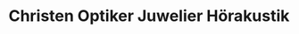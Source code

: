 ---
title: "Christen Optiker Juwelier Hörakustik"
url: /gettorf/christen-optiker-juwelier-hoerakustik/
shop: Optiker
---